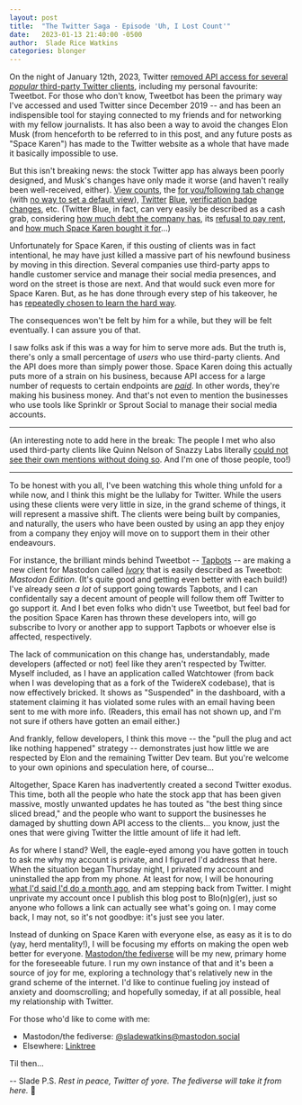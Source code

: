 ```yaml
---
layout: post
title:  "The Twitter Saga - Episode 'Uh, I Lost Count'"
date:   2023-01-13 21:40:00 -0500
author:  Slade Rice Watkins
categories: blonger
---
```


On the night of January 12th, 2023, Twitter [removed API access for several *popular* third-party Twitter clients](https://www.theverge.com/2023/1/13/23553161/third-party-twitter-clients-apps-outage-twitterific-tweetbot), including my personal favourite: Tweetbot. For those who don't know, Tweetbot has been the primary way I've accessed and used Twitter since December 2019 -- and has been an indispensible tool for staying connected to my friends and for networking with my fellow journalists. It has also been a way to avoid the changes Elon Musk (from henceforth to be referred to in this post, and any future posts as "Space Karen") has made to the Twitter website as a whole that have made it basically impossible to use. 

But this isn't breaking news: the stock Twitter app has always been poorly designed, and Musk's changes have only made it worse (and haven't really been well-received, either). [View counts](https://twitter.com/TwitterSupport/status/1606055187348688896), the [for you/following tab change](https://twitter.com/TwitterSupport/status/1612966288300572672) (with [no way to set a default view](https://twitter.com/AirlineFlyer/status/1612966849200754688)), [Twitter](https://www.theverge.com/2022/12/12/23506335/twitter-blue-verified-checkmarks-return-impersonation) [Blue](https://www.theverge.com/2022/11/9/23450289/twitter-impersonators-official-mario-musk-jesus-valve), [verification badge changes](https://twitter.com/elonmusk/status/1596053664338440192), etc. (Twitter Blue, in fact, can very easily be described as a cash grab, considering [how much debt the company has](https://nypost.com/2023/01/10/twitters-debt-and-value-have-plunged-painfully-since-elon-musk-takeover-sources/), its [refusal to pay rent](https://www.cnbc.com/2022/12/13/twitter-reportedly-hasnt-paid-rent-on-its-office-spaces-for-weeks.html), and [how much Space Karen bought it for](https://web.archive.org/web/20220414103558/https://www.bloomberg.com/news/articles/2022-04-14/elon-musk-launches-43-billion-hostile-takeover-of-twitter)...)

Unfortunately for Space Karen, if this ousting of clients was in fact intentional, he may have just killed a massive part of his newfound business by moving in this direction. Several companies use third-party apps to handle customer service and manage their social media presences, and word on the street is those are next. And that would suck even more for Space Karen. But, as he has done through every step of his takeover, he has [repeatedly chosen to learn the hard way](https://www.inc.com/jason-aten/twitters-latest-feature-is-how-you-know-elon-musk-is-in-over-his-head-its-cautionary-tale-every-business-needs-to-hear.html). 

The consequences won't be felt by him for a while, but they will be felt eventually. I can assure you of that. 

I saw folks ask if this was a way for him to serve more ads. But the truth is, there's only a small percentage of *users* who use third-party clients. And the API does more than simply power those. Space Karen doing this actually puts more of a strain on his business, because API access for a large number of requests to certain endpoints are [*paid*](https://developer.twitter.com/en/products/twitter-api). In other words, they're making his business money. And that's not even to mention the businesses who use tools like Sprinklr or Sprout Social to manage their social media accounts. 

---
(An interesting note to add here in the break: The people I met who also used third-party clients like Quinn Nelson of Snazzy Labs literally [could not see their own mentions without doing so](https://twitter.com/SnazzyQ/status/1456738492105461764). And I'm one of those people, too!)

---

To be honest with you all, I've been watching this whole thing unfold for a while now, and I think this might be the lullaby for Twitter. While the users using these clients were very little in size, in the grand scheme of things, it will represent a massive shift. The clients were being built by companies, and naturally, the users who have been ousted by using an app they enjoy from a company they enjoy will move on to support them in their other endeavours. 

For instance, the brilliant minds behind Tweetbot -- [Tapbots](https://tapbots.com) -- are making a new client for Mastodon called [*Ivory*](https://tapbots.com/ivory/) that is easily described as Tweetbot: *Mastodon Edition*. (It's quite good and getting even better with each build!) I've already seen *a lot* of support going towards Tapbots, and I can confidentally say a decent amount of people will follow them off Twitter to go support it.  And I bet even folks who didn't use Tweetbot, but feel bad for the position Space Karen has thrown these developers into, will go subscribe to Ivory or another app to support Tapbots or whoever else is affected, respectively. 

The lack of communication on this change has, understandably, made developers (affected or not) feel like they aren't respected by Twitter. Myself included, as I have an application called Watchtower (from back when I was developing that as a fork of the TwidereX codebase), that is now effectively bricked. It shows as "Suspended" in the dashboard, with a statement claiming it has violated some rules with an email having been sent to me with more info. (Readers, this email has not shown up, and I'm not sure if others have gotten an email either.) 

And frankly, fellow developers, I think this move -- the "pull the plug and act like nothing happened" strategy -- demonstrates just how little we are respected by Elon and the remaining Twitter Dev team. But you're welcome to your own opinions and speculation here, of course...

Altogether, Space Karen has inadvertently created a second Twitter exodus. This time, both all the people who hate the stock app that has been given massive, mostly unwanted updates he has touted as "the best thing since sliced bread," and the people who want to support the businesses he damaged by shutting down API access to the clients... you know, just the ones that were giving Twitter the little amount of life it had left.

As for where I stand? Well, the eagle-eyed among you have gotten in touch to ask me why my account is private, and I figured I'd address that here. When the situation began Thursday night, I privated my account and uninstalled the app from my phone. At least for now, I will be honouring [what I'd said I'd do a month ago](https://www.sladewatkins.com/blonger/i-think-i-am-done-with-twitter-for-now/), and am stepping back from Twitter. I might unprivate my account once I publish this blog post to Blo(n)g(er), just so anyone who follows a link can actually see what's going on. I may come back, I may not, so it's not goodbye: it's just see you later.

Instead of dunking on Space Karen with everyone else, as easy as it is to do (yay, herd mentality!), I will be focusing my efforts on making the open web better for everyone. [Mastodon/the fediverse](https://pope.party/@slade) will be my new, primary home for the foreseeable future. I run my own instance of that and it's been a source of joy for me, exploring a technology that's relatively new in the grand scheme of the internet. I'd like to continue fueling joy instead of anxiety and doomscrolling; and hopefully someday, if at all possible, heal my relationship with Twitter.

For those who'd like to come with me:
- Mastodon/the fediverse: [@sladewatkins@mastodon.social](https://mastodon.social/@sladewatkins)
- Elsewhere: [Linktree](https://linktr.ee/sladewatkins)

Til then...  

-- Slade
P.S. *Rest in peace, Twitter of yore. The fediverse will take it from here.* 💙
